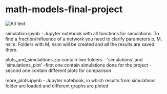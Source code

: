 # math-models-final-project


![Alt text](/home/anna/my_project_dir/demonstration_1D.png)


 simulation.ipynb - Jupyter notebook with all functions for simulations. To find a fraction/influence of a network you need to clarify parameters p, M, nsim. Folders with M, nsim will be created and all the results are saved there.
 
plots_and_simulaltions.zip contain two folders - 'simulations' and 'simulations_plot'
-first one contain simulations done for the project
-second one contain different plots for comparison

more_plots.ipynb - Jupyter notebook, in which results from simulations folder are loaded and different graphs are ploted
